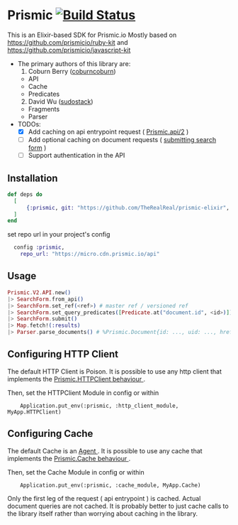 # Prismic  [![Build Status](https://travis-ci.org/TheRealReal/prismic-elixir.svg?branch=master)](https://travis-ci.org/TheRealReal/prismic-elixir)

This is an Elixir-based SDK for Prismic.io
  Mostly based on https://github.com/prismicio/ruby-kit and https://github.com/prismicio/javascript-kit

  - The primary authors of this library are:
    1. Coburn Berry ([coburncoburn](https://github.com/coburncoburn))
      - API
      - Cache
      - Predicates
    2. David Wu ([sudostack](https://github.com/sudostack))
      - Fragments
      - Parser
- TODOs:
  - [x] Add caching on api entrypoint request ( [Prismic.api/2](https://github.com/TheRealReal/prismic-elixir/blob/master/lib/prismic.ex#L13) )
  - [ ] Add optional caching on document requests ( [submitting search form](https://github.com/TheRealReal/prismic-elixir/blob/master/lib/prismic.ex#L206) )
  - [ ] Support authentication in the API

## Installation

```elixir
def deps do
  [
      {:prismic, git: "https://github.com/TheRealReal/prismic-elixir", branch: "master"}
  ]
end
```

set repo url in your project's config
```elixir
  config :prismic,
    repo_url: "https://micro.cdn.prismic.io/api"
```

## Usage

```elixir
Prismic.V2.API.new()
|> SearchForm.from_api()
|> SearchForm.set_ref(<ref>) # master ref / versioned ref
|> SearchForm.set_query_predicates([Predicate.at("document.id", <id>)])
|> SearchForm.submit()
|> Map.fetch!(:results)
|> Parser.parse_documents() # %Prismic.Document{id: ..., uid: ..., href: ..., fragments...}

```
## Configuring HTTP Client
The default HTTP Client is Poison. It is possible to use any http client that implements the [ Prismic.HTTPClient behaviour ](https://github.com/therealreal/prismic-elixir/blob/master/lib/http_client.ex#L1).

Then, set the HTTPClient Module in config or within
```
    Application.put_env(:prismic, :http_client_module, MyApp.HTTPClient)
```

## Configuring Cache
The default Cache is an [ Agent ](https://github.com/therealreal/prismic-elixir/blob/master/lib/cache.ex#L23). It is possible to use any cache that implements the [ Prismic.Cache behaviour ](https://github.com/therealreal/prismic-elixir/blob/master/lib/cache.ex#L1).

Then, set the Cache Module in config or within
```
    Application.put_env(:prismic, :cache_module, MyApp.Cache)
```

Only the first leg of the request ( api entrypoint ) is cached. Actual document queries are not cached. It is probably better to just cache calls to the library itself rather than worrying about caching in the library.
